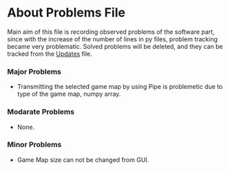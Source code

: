 # About Problems File

Main aim of this file is recording observed problems of the software part,
since with the increase of the number of lines in py files, problem tracking became very problematic. Solved problems will be deleted, and 
they can be tracked from the [Updates](https://github.com/EWA-Mechatronics/ME462-Project/blob/master/Software/Problems_and_Updates/Updates.md) file.

### Major Problems

- Transmitting the selected game map by using Pipe is problemetic due to type of the game map, numpy array.

### Modarate Problems

- None.

### Minor Problems

- Game Map size can not be changed from GUI.
